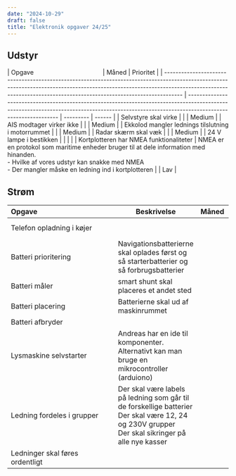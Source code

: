 ```yaml
---
date: "2024-10-29"
draft: false
title: "Elektronik opgaver 24/25"
---
```


## Udstyr

| Opgave&nbsp;&nbsp;&nbsp;&nbsp;&nbsp;&nbsp;&nbsp;&nbsp;&nbsp;&nbsp;&nbsp;&nbsp;&nbsp;&nbsp;&nbsp;&nbsp;&nbsp;&nbsp;&nbsp;&nbsp;&nbsp;&nbsp;&nbsp;&nbsp;&nbsp;&nbsp;&nbsp;&nbsp;&nbsp;&nbsp;&nbsp;&nbsp;&nbsp;&nbsp;&nbsp;&nbsp;&nbsp;&nbsp;&nbsp; | Måned                                                                                                                                                                                        | Prioritet |
| ------------------------------------------------------------------------------------------------------------------------------------------------------------------------------------------------------------------------------------------------ | -------------------------------------------------------------------------------------------------------------------------------------------------------------------------------------------- | --------- | ------ |
| Selvstyre skal virke                                                                                                                                                                                                                             |                                                                                                                                                                                              |           | Medium |
| AIS modtager virker ikke                                                                                                                                                                                                                         |                                                                                                                                                                                              |           | Medium |
| Ekkolod mangler lednings tilslutning i motorrummet                                                                                                                                                                                               |                                                                                                                                                                                              |           | Medium |
| Radar skærm skal væk                                                                                                                                                                                                                             |                                                                                                                                                                                              |           | Medium |
| 24 V lampe i bestikken                                                                                                                                                                                                                           |                                                                                                                                                                                              |           |        |
| Kortplotteren har NMEA funktionaliteter                                                                                                                                                                                                          | NMEA er en protokol som maritime enheder bruger til at dele information med hinanden. <br>- Hvilke af vores udstyr kan snakke med NMEA<br>- Der mangler måske en ledning ind i kortplotteren |           | Lav    |

## Strøm

| Opgave&nbsp;&nbsp;&nbsp;&nbsp;&nbsp;&nbsp;&nbsp;&nbsp;&nbsp;&nbsp;&nbsp;&nbsp;&nbsp;&nbsp;&nbsp;&nbsp;&nbsp;&nbsp;&nbsp;&nbsp;&nbsp;&nbsp;&nbsp;&nbsp;&nbsp;&nbsp;&nbsp;&nbsp;&nbsp;&nbsp;&nbsp;&nbsp;&nbsp;&nbsp;&nbsp;&nbsp;&nbsp;&nbsp;&nbsp; | Beskrivelse                                                                                                                                           | Måned | Prioritet |
| ------------------------------------------------------------------------------------------------------------------------------------------------------------------------------------------------------------------------------------------------ | ----------------------------------------------------------------------------------------------------------------------------------------------------- | ----- | --------- |
| Telefon opladning i køjer                                                                                                                                                                                                                        |                                                                                                                                                       |       | Super lav |
| Batteri prioritering                                                                                                                                                                                                                             | Navigationsbatterierne skal oplades først og så starterbatterier og så forbrugsbatterier                                                              |       | Super høj |
| Batteri måler                                                                                                                                                                                                                                    | smart shunt skal placeres et andet sted                                                                                                               |       | Høj       |
| Batteri placering                                                                                                                                                                                                                                | Batterierne skal ud af maskinrummet                                                                                                                   |       | Medium    |
| Batteri afbryder                                                                                                                                                                                                                                 |                                                                                                                                                       |       | Høj       |
| Lysmaskine selvstarter                                                                                                                                                                                                                           | Andreas har en ide til komponenter.<br>Alternativt kan man bruge en mikrocontroller (arduiono)                                                        |       | Medium    |
| Ledning fordeles i grupper                                                                                                                                                                                                                       | Der skal være labels på ledning som går til de forskellige batterier<br>Der skal være 12, 24 og 230V grupper<br>Der skal sikringer på alle nye kasser |       | Super Høj |
| Ledninger skal føres ordentligt                                                                                                                                                                                                                  |                                                                                                                                                       |       | Medium    |
